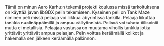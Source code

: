 Tämä on minun Aaro Karhu:n tekemä projekti koulussa missä tarkoituksena on käyttää javan libGDX pelin tekemiseen.
Kyseinen peli on Tank Maze niminen peli missä pelaaja voi liikkua labyrintissa tankilla.
Pelaaja liikuttaa tankkia nuolinäppäimillä ja ampuu välilyönnistä. Pelissä voi tuhota tiiliseiniä mutta ei metallisia.
Pelaajaa vastassa on muutama vihollis tankkia jotka yrittävät yrittävät ampua pelaajan.
Pelin voittaa keräämällä kolikot ja hakemalla sen jälkeen keräämällä palkinnon.
